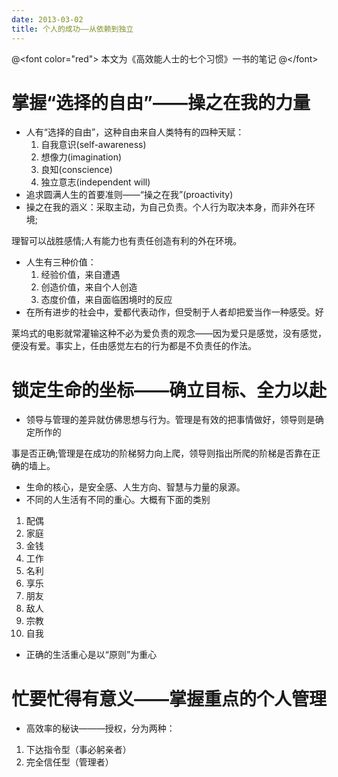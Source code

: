 ```yaml
---
date: 2013-03-02
title: 个人的成功——从依赖到独立
---
```


@&lt;font color="red"&gt; 本文为《高效能人士的七个习惯》一书的笔记
@&lt;/font&gt;

掌握“选择的自由”——操之在我的力量
================================

-   人有“选择的自由”，这种自由来自人类特有的四种天赋：
    1.  自我意识(self-awareness)
    2.  想像力(imagination)
    3.  良知(conscience)
    4.  独立意志(independent will)
-   追求圆满人生的首要准则——“操之在我”(proactivity)
-   操之在我的涵义：采取主动，为自己负责。个人行为取决本身，而非外在环境;

理智可以战胜感情;人有能力也有责任创造有利的外在环境。

-   人生有三种价值：
    1.  经验价值，来自遭遇
    2.  创造价值，来自个人创造
    3.  态度价值，来自面临困境时的反应
-   在所有进步的社会中，爱都代表动作，但受制于人者却把爱当作一种感受。好

莱坞式的电影就常灌输这种不必为爱负责的观念——因为爱只是感觉，没有感觉，
便没有爱。事实上，任由感觉左右的行为都是不负责任的作法。

锁定生命的坐标——确立目标、全力以赴
==================================

-   领导与管理的差异就仿佛思想与行为。管理是有效的把事情做好，领导则是确定所作的

事是否正确;管理是在成功的阶梯努力向上爬，领导则指出所爬的阶梯是否靠在正确的墙上。

-   生命的核心，是安全感、人生方向、智慧与力量的泉源。
-   不同的人生活有不同的重心。大概有下面的类别

1.  配偶
2.  家庭
3.  金钱
4.  工作
5.  名利
6.  享乐
7.  朋友
8.  敌人
9.  宗教
10. 自我

-   正确的生活重心是以“原则”为重心

忙要忙得有意义——掌握重点的个人管理
==================================

-   高效率的秘诀———授权，分为两种：

1.  下达指令型（事必躬亲者）
2.  完全信任型（管理者）

